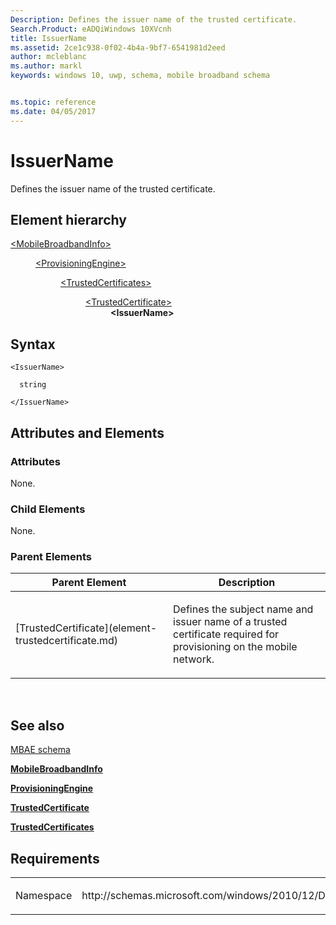 ```yaml
---
Description: Defines the issuer name of the trusted certificate.
Search.Product: eADQiWindows 10XVcnh
title: IssuerName
ms.assetid: 2ce1c938-0f02-4b4a-9bf7-6541981d2eed
author: mcleblanc
ms.author: markl
keywords: windows 10, uwp, schema, mobile broadband schema


ms.topic: reference
ms.date: 04/05/2017
---
```


# IssuerName


Defines the issuer name of the trusted certificate.

## Element hierarchy

<dl>
<dt><a href="element-mobilebroadbandinfo.md">&lt;MobileBroadbandInfo&gt;</a></dt>
<dd>
<dl>
<dt><a href="element-provisioningengine.md">&lt;ProvisioningEngine&gt;</a></dt>
<dd>
<dl>
<dt><a href="element-trustedcertificates.md">&lt;TrustedCertificates&gt;</a></dt>
<dd>
<dl>
<dt><a href="element-trustedcertificate.md">&lt;TrustedCertificate&gt;</a></dt>
<dd><b>&lt;IssuerName&gt;</b></dd>
</dl>
</dd>
</dl>
</dd>
</dl>
</dd>
</dl>

## Syntax

``` syntax
<IssuerName>

  string

</IssuerName>
```

## Attributes and Elements


### Attributes

None.

### Child Elements

None.

### Parent Elements

<table>
<colgroup>
<col width="50%" />
<col width="50%" />
</colgroup>
<thead>
<tr class="header">
<th>Parent Element</th>
<th>Description</th>
</tr>
</thead>
<tbody>
<tr class="odd">
<td>[TrustedCertificate](element-trustedcertificate.md)</td>
<td><p>Defines the subject name and issuer name of a trusted certificate required for provisioning on the mobile network.</p></td>
</tr>
</tbody>
</table>

 

## See also


[MBAE schema](schema-root.md)

[**MobileBroadbandInfo**](element-mobilebroadbandinfo.md)

[**ProvisioningEngine**](element-provisioningengine.md)

[**TrustedCertificate**](element-trustedcertificate.md)

[**TrustedCertificates**](element-trustedcertificates.md)

## Requirements

<table>
<colgroup>
<col width="50%" />
<col width="50%" />
</colgroup>
<tbody>
<tr class="odd">
<td><p>Namespace</p></td>
<td><p>http://schemas.microsoft.com/windows/2010/12/DeviceMetadata/MobileBroadbandInfo</p></td>
</tr>
</tbody>
</table>

 

 



